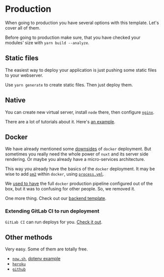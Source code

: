 # Production

When going to production you have several options with this template.
Let's cover all of them.

Before going to production make sure, 
that you have checked your modules' size with `yarn build --analyze`.


## Static files

The easiest way to deploy your application is just pushing some static files
to your webserver.

Use `yarn generate` to create static files. Then just deploy them.


## Native 

You can create new virtual server, install `node` there, 
then configure [`nginx`](https://nuxtjs.org/faq/nginx-proxy).

There are a lot of tutorials about it. Here's [an example](https://www.digitalocean.com/community/tutorials/how-to-set-up-a-node-js-application-for-production-on-ubuntu-16-04).


## Docker

We have already mentioned some [downsides](docker.md#production) of `docker` deployment.
But sometimes you really need the whole power of `nuxt` and its server side rendering.
Or maybe you already have a micro-services architecture.

This way you already have the basics of the `docker` deployment.
It may be wise to add [`pm2`](http://pm2.keymetrics.io/) within `docker`, using [`process.yml`](http://pm2.keymetrics.io/docs/usage/application-declaration/).

We [used to have](https://github.com/wemake-services/wemake-vue-template/blob/90197466fa17b9fb02a0936da04f5b0b53d2d054/template/docker/docker-compose.prod.yml) 
the full `docker` production pipeline configured out of the box, 
but it was to confusing for other people.
So, we removed it.

One more thing. Check out our [backend template](https://github.com/wemake-services/wemake-django-template). 

### Extending GitLab CI to run deployment

`GitLab CI` can run deploys for you. [Check it out](https://docs.gitlab.com/ee/ci/environments.html).


## Other methods

Very easy. Some of them are totally free. 

- [`now.sh`](https://nuxtjs.org/faq/now-deployment), [dotenv example](https://github.com/maxbeatty/example-zeit-now-dotenv)
- [`heroku`](https://nuxtjs.org/faq/heroku-deployment)
- [`github`](https://nuxtjs.org/faq/github-pages)
